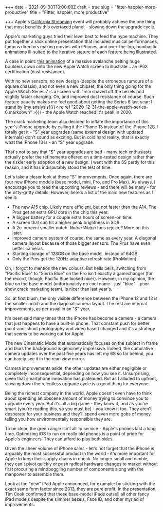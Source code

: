 +++
date = 2021-09-30T13:00:00Z
draft = true
slug = "fitter-happier-more-productive"
title = "Fitter, happier, more productive"

+++
Apple's [California Streaming](https://youtu.be/EvGOlAkLSLw "California Streaming") event will probably achieve the one thing that most benefits this overtaxed planet - slowing down the upgrade cycle.

Apple's marketing guys tried their level best to feed the hype machine. They put together a slick online presentation that included musical performances, famous directors making movies with iPhones, and over-the-top, bombastic animations ill-suited to the iterative stature of each feature being illustrated.

A case in point: [this animation](https://youtu.be/EvGOlAkLSLw?t=1392 "Apple Watch animation") of a massive avalanche pelting huge boulders down onto the new Apple Watch screen to illustrate... an IP6X certification (dust resistance).

With no new sensors, no new design (despite the erroneous rumours of a square chassis), and not even a new chipset, the only thing going for the Apple Watch Series 7 is a screen with 1mm shaved off the bezels and slightly faster charging. Oh, and improved dust resistance of course. Such feature paucity makes me feel good about getting the Series 6 last year: I stand by [my analysis]({{< relref "2020-12-31-the-apple-watch-series-6.markdown" >}}) - the Apple Watch reached it's peak in 2020.

The crack marketing team also decided to inflate the importance of this year's iPhone upgrade by calling it the iPhone 13 instead of the iPhone 12S. I totally get it - "S" year upgrades (same external design with updated internals) don't sound as exciting. But in cold hard reality, that is exactly what the iPhone 13 is - an "S" year upgrade.

That's not to say that "S" year upgrades are bad - many tech enthusiasts actually prefer the refinements offered on a time-tested design rather than the riskier early adoption of a new design. I went with the 6S partly for this reason, and it has indisputably stood the test of time.

<!--more-->

Let's take a closer look at these "S" improvements. Once again, there are four new iPhone models (base model, mini, Pro, and Pro Max). As always, I encourage you to read the upcoming reviews - and there will be many - for the nitty-gritty details. However, here's a list of the main new features as I see it:

* The new A15 chip. Likely more efficient, but not faster than the A14. The Pros get an extra GPU core in the chip this year.
* A bigger battery for a couple extra hours of screen-on time.
* A screen that can hit a higher peak brightness in SDR.
* A 2o-percent smaller notch. _Notch Watch_ fans rejoice? More on this later.
* Improved camera system of course, the same as every year. A diagonal camera layout because of those bigger sensors. The Pros have even better cameras.
* Starting storage of 128GB on the base model, instead of 64GB.
* Only the Pros get the 120Hz adaptive refresh rate (ProMotion).

Oh, I forgot to mention the new colours. But hells bells, switching from "Pacific Blue" to "Sierra Blue" on the Pro isn't exactly a gamechanger (for the record, though, Pacific Blue looked nicer). However, in my opinion, the blue on the base model (unfortunately no cool name - just "blue" - poor show crack marketing team), is nicer than last year's.

So, at first blush, the only visible difference between the iPhone 12 and 13 is the smaller notch and the diagonal camera layout. The rest are internal improvements, as per usual in an "S" year.

It's been said many times that the iPhone has become a camera - a camera that just happens to have a built-in phone. That constant push for better point-and-shoot photography and video hasn't changed and it's a strategy that seems to be working out for Apple.

The new Cinematic Mode that automatically focuses on the subject in frame and blurs the background is genuinely impressive. Indeed, the cumulative camera updates over the past five years has left my 6S so far behind, you can barely see it in the rear-view mirror.

Camera improvements aside, the other updates are either negligible or completely inconsequential, depending on how you see it. Unsurprising, given that smartphone innovation has plateaued. But as I alluded to upfront, slowing down the relentless upgrade cycle is a good thing for everyone.

Being the richest company in the world, Apple doesn't even have to think about spending an obscene amount of money trying to convince you to upgrade every year. But it's all a big game - they know it, and as you're smart (you're reading this, so you must be) - you know it too. They aren't desperate for your business and they'll spend even more gobs of money telling you how environmentally responsible they are.

To be clear, the green angle isn't all lip service - Apple's phones last a long time. Optimizing iOS to run on really old phones is a point of pride for Apple's engineers. They can afford to play both sides.

Given the sheer volume of iPhone sales - let's not forget that the iPhone is arguably the most successful product in the world - it's more important for Apple to keep their supply chains in check. No longer small and nimble, they can't pivot quickly or push radical hardware changes to market without first procuring a mindboggling number of components along with the manpower to assemble them.

Look at the "new" iPad Apple announced, for example: by sticking with the exact same form factor since 2013, they are pure profit. In the presentation, Tim Cook confirmed that these base-model iPads outsell all other fancy iPad models despite the slimmer bezels, Face ID, and other myriad of improvements.